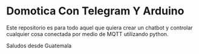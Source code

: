 # Domotica Con Telegram Y Arduino

Este repositorio es para todo aquel que quiera crear un chatbot
y controlar cualquier cosa conectada por medio de MQTT 
utilizando python. 

Saludos desde Guatemala

